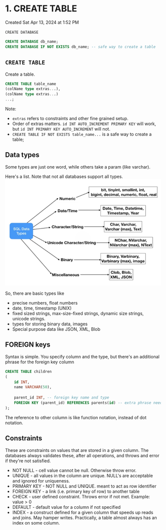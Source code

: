 # 1. CREATE TABLE
Created Sat Apr 13, 2024 at 1:52 PM

`CREATE DATABASE`
```sql
CREATE DATABASE db_name;
CREATE DATABASE IF NOT EXISTS db_name; -- safe way to create a table
```

## `CREATE TABLE`
Create a table.
```sql
CREATE TABLE table_name 
(colName type extras...), 
(colName type extras...)
...; 
```

Note:
- `extras` refers to constraints and other fine grained setup.
- Order of extras matters. `id INT AUTO_INCREMENT PRIMARY KEY` will work, but `id INT PRIMARY KEY AUTO_INCREMENT` will not.
- `CREATE TABLE IF NOT EXISTS table_name...` is a safe way to create a table;
## Data types
Some types are just one word, while others take a param (like varchar).

Here's a list. Note that not all databases support all types.
![](../../../../assets/1-CREATE-TABLE-image-1-b3eb175e.png)

So, there are basic types like 
- precise numbers, float numbers
- date, time, timestamp (UNIX)
- fixed sized strings, max-size-fixed strings, dynamic size strings, unicode strings.
- types for storing binary data, images
- Special purpose data like JSON, XML, Blob


## FOREIGN keys
Syntax is simple.
You specify column and the type, but there's an additional phrase for the foreign key column
```sql
CREATE TABLE children 
(
	id INT,
	name VARCHAR(50),
	
	parent_id INT, -- foreign key name and type
	FOREIGN KEY (parent_id) REFERENCES parents(id) -- extra phrase needed
);
```
The reference to other column is like function notation, instead of dot notation.

## Constraints
These are constraints on values that are stored in a given column. The databases always validates these, after all operations, and throws and error if they're not satisfied.

- NOT NULL - cell value cannot be null. Otherwise throw error.
- UNIQUE - all values in the column are unique. NULL's are acceptable and ignored for uniqueness.
- PRIMARY KEY - NOT NULL and UNIQUE. meant to act as row identifier
- FOREIGN KEY - a link (i.e. primary key of row) to another table
- CHECK - user defined constraint. Throws error if not met. Example: value > 0
- DEFAULT - default value for a column if not specified
- INDEX - a construct defined for a given column that speeds up reads and joins. May hamper writes. Practically, a table almost always has an index on some column.